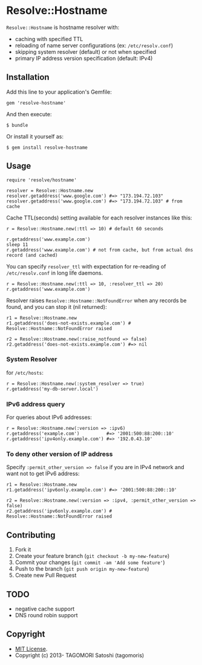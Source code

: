 # Resolve::Hostname

`Resolve::Hostname` is hostname resolver with:

* caching with specified TTL
* reloading of name server configurations (ex: `/etc/resolv.conf`)
* skipping system resolver (default) or not when specified
* primary IP address version specification (default: IPv4)

## Installation

Add this line to your application's Gemfile:

    gem 'resolve-hostname'

And then execute:

    $ bundle

Or install it yourself as:

    $ gem install resolve-hostname

## Usage

    require 'resolve/hostname'
    
    resolver = Resolve::Hostname.new
    resolver.getaddress('www.google.com') #=> "173.194.72.103"
    resolver.getaddress('www.google.com') #=> "173.194.72.103" # from cache

Cache TTL(seconds) setting available for each resolver instances like this:

    r = Resolve::Hostname.new(:ttl => 10) # default 60 seconds

    r.getaddress('www.example.com')
    sleep 11
    r.getaddress('www.example.com') # not from cache, but from actual dns record (and cached)

You can specify `resolver_ttl` with expectation for re-reading of `/etc/resolv.conf` in long life daemons.

    r = Resolve::Hostname.new(:ttl => 10, :resolver_ttl => 20)
    r.getaddress('www.example.com')

Resolver raises `Resolve::Hostname::NotFoundError` when any records be found, and you can stop it (nil returned):

    r1 = Resolve::Hostname.new
    r1.getaddress('does-not-exists.example.com') # Resolve::Hostname::NotFoundError raised
    
    r2 = Resolve::Hostname.new(:raise_notfound => false)
    r2.getaddress('does-not-exists.example.com') #=> nil

### System Resolver

for `/etc/hosts`:

    r = Resolve::Hostname.new(:system_resolver => true)
    r.getaddress('my-db-server.local')

### IPv6 address query

For queries about IPv6 addresses:

    r = Resolve::Hostname.new(:version => :ipv6)
    r.getaddress('example.com')          #=> '2001:500:88:200::10'
    r.getaddress('ipv4only.example.com') #=> '192.0.43.10'

### To deny other version of IP address

Specify `:permit_other_version => false` if you are in IPv4 network and want not to get IPv6 address:

    r1 = Resolve::Hostname.new
    r1.getaddress('ipv6only.example.com') #=> '2001:500:88:200::10'
    
    r2 = Resolve::Hostname.new(:version => :ipv4, :permit_other_version => false)
    r2.getaddress('ipv6only.example.com') # Resolve::Hostname::NotFoundError raised

## Contributing

1. Fork it
2. Create your feature branch (`git checkout -b my-new-feature`)
3. Commit your changes (`git commit -am 'Add some feature'`)
4. Push to the branch (`git push origin my-new-feature`)
5. Create new Pull Request

## TODO

* negative cache support
* DNS round robin support

## Copyright

* [MIT License](http://www.opensource.org/licenses/MIT).
* Copyright (c) 2013- TAGOMORI Satoshi (tagomoris)
